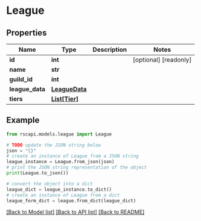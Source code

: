 # League


## Properties

Name | Type | Description | Notes
------------ | ------------- | ------------- | -------------
**id** | **int** |  | [optional] [readonly] 
**name** | **str** |  | 
**guild_id** | **int** |  | 
**league_data** | [**LeagueData**](LeagueData.md) |  | 
**tiers** | [**List[Tier]**](Tier.md) |  | 

## Example

```python
from rscapi.models.league import League

# TODO update the JSON string below
json = "{}"
# create an instance of League from a JSON string
league_instance = League.from_json(json)
# print the JSON string representation of the object
print(League.to_json())

# convert the object into a dict
league_dict = league_instance.to_dict()
# create an instance of League from a dict
league_form_dict = league.from_dict(league_dict)
```
[[Back to Model list]](../README.md#documentation-for-models) [[Back to API list]](../README.md#documentation-for-api-endpoints) [[Back to README]](../README.md)


